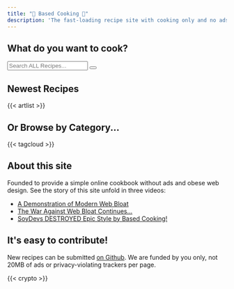 ```yaml
---
title: "🍲 Based Cooking 🍳"
description: 'The fast-loading recipe site with cooking only and no ads.'
---
```


## What do you want to cook?

<div class="search js-only">
  <input type="text" id="search" placeholder="Search ALL Recipes...">
  <button id="clear-search">
    <svg xmlns="http://www.w3.org/2000/svg" class="ionicon" viewBox="0 0 512 512"><title>Backspace</title><path d="M135.19 390.14a28.79 28.79 0 0021.68 9.86h246.26A29 29 0 00432 371.13V140.87A29 29 0 00403.13 112H156.87a28.84 28.84 0 00-21.67 9.84v0L46.33 256l88.86 134.11z" fill="none" stroke="currentColor" stroke-linejoin="round" stroke-width="32"></path><path fill="none" stroke="currentColor" stroke-linecap="round" stroke-linejoin="round" stroke-width="32" d="M336.67 192.33L206.66 322.34M336.67 322.34L206.66 192.33M336.67 192.33L206.66 322.34M336.67 322.34L206.66 192.33"></path></svg>
  </button>
</div>

<script src="/js/search.js"></script>

## Newest Recipes

{{< artlist >}}

## Or Browse by Category...

{{< tagcloud >}}

## About this site

Founded to provide a simple online cookbook without ads and obese web design.
See the story of this site unfold in three videos:

- [A Demonstration of Modern Web Bloat](https://odysee.com/@Luke:7/a-demonstration-of-modern-web-bloat:f)
- [The War Against Web Bloat Continues...](https://odysee.com/@Luke:7/the-war-against-web-bloat-continues...:a)
- [SoyDevs DESTROYED Epic Style by Based Cooking!](https://odysee.com/@Luke:7/soydevs-destroyed-epic-style-by-based:6)

## It's easy to contribute!

New recipes can be submitted [on Github](https://github.com/lukesmithxyz/based.cooking).
We are funded by you only, not 20MB of ads or privacy-violating trackers per page.

{{< crypto >}}
